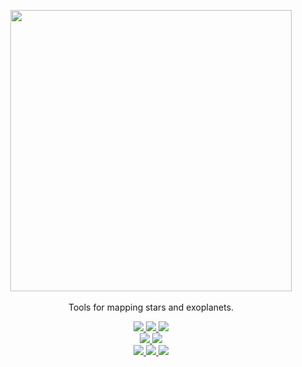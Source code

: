 <p align="center">
  <img width = "450" src="https://github.com/rodluger/starry/blob/master/docs/starry.png?raw=true"/>
  <br>
  <br>
  Tools for mapping stars and exoplanets.
  <p align="center">
    <!-- build code -->
    <a href="https://dev.azure.com/rodluger/starry/_build">
      <img src="https://img.shields.io/azure-devops/build/rodluger/starry/4/master"/>
    </a>
    <!-- main tests -->
    <a href="https://dev.azure.com/rodluger/starry/_build">
      <img src="https://img.shields.io/azure-devops/tests/rodluger/starry/4/master"/>
    </a>
    <!-- main coveragee -->
    <a href="https://rodluger.github.io/starry/latest/coverage/">
      <img src="https://rodluger.github.io/starry/latest/coverage/coverage.svg"/>
    </a>
    <br/>
    <!-- extensions -->
    <a href="https://dev.azure.com/rodluger/starry/_build">
      <img src="https://img.shields.io/azure-devops/tests/rodluger/starry/5/master?label=extensions%20tests"/>
    </a>
    <!-- extensions coveragee -->
    <a href="https://rodluger.github.io/starry/latest/coverage-extensions/">
      <img src="https://rodluger.github.io/starry/latest/coverage-extensions/coverage.svg"/>
    <br/>
    <!-- build docs -->
    <a href="https://rodluger.github.io/starry/latest">
      <img src="https://img.shields.io/azure-devops/build/rodluger/starry/7/master?label=docs"/>
    </a>
    <!-- build notebooks -->
    <a href="https://rodluger.github.io/starry/latest/tutorials.html">
      <img src="https://img.shields.io/azure-devops/build/rodluger/starry/6/master?label=notebooks"/>
    </a>
    <!-- read the paper -->
    <a href="http://adsabs.harvard.edu/abs/2019AJ....157...64L">
      <img src="https://img.shields.io/badge/paper-Astronomical%20Journal-blue.svg?style=flat"/>
    </a>
  </p>
</p>
